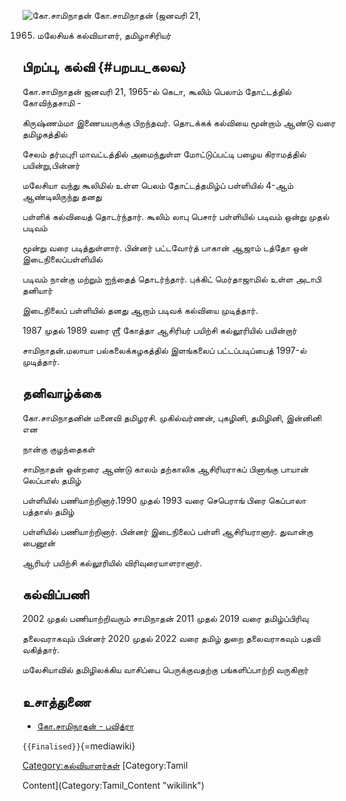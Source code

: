 ![கோ.சாமிநாதன்](கோ.சாமிநாதன்.jpg "கோ.சாமிநாதன்") கோ.சாமிநாதன் (ஜனவரி 21,
1965) மலேசியக் கல்வியாளர், தமிழாசிரியர்

## பிறப்பு, கல்வி {#பறபப_கலவ}

கோ.சாமிநாதன் ஜனவரி 21, 1965-ல் கெடா, கூலிம் பெலாம் தோட்டத்தில் கோவிந்தசாமி -
கிருஷ்ணம்மா இணையயருக்கு பிறந்தவர். தொடக்கக் கல்வியை மூன்றாம் ஆண்டு வரை தமிழகத்தில்
சேலம் தர்மபுரி மாவட்டத்தில் அமைந்துள்ள மோட்டுப்பட்டி பழைய கிராமத்தில் பயின்று,பின்னர்
மலேசியா வந்து கூலிமில் உள்ள பெலம் தோட்டத்தமிழ்ப் பள்ளியில் 4-ஆம் ஆண்டிலிருந்து தனது
பள்ளிக் கல்வியைத் தொடர்ந்தார். கூலிம் லாபு பெசார் பள்ளியில் படிவம் ஒன்று முதல் படிவம்
மூன்று வரை படித்துள்ளார். பின்னர் பட்டவோர்த் பாகான் ஆஜாம் டத்தோ ஒன் இடைநிலைப்பள்ளியில்
படிவம் நான்கு மற்றும் ஐந்தைத் தொடர்ந்தார். புக்கிட் மெர்தாஜாமில் உள்ள அடாபி தனியார்
இடைநிலைப் பள்ளியில் தனது ஆறாம் படிவக் கல்வியை முடித்தார்.

1987 முதல் 1989 வரை ஶ்ரீ கோத்தா ஆசிரியர் பயிற்சி கல்லூரியில் பயின்றார்
சாமிநாதன்.மலாயா பல்கலைக்கழகத்தில் இளங்கலைப் பட்டப்படிப்பைத் 1997-ல் முடித்தார்.

## தனிவாழ்க்கை

கோ.சாமிநாதனின் மனைவி தமிழரசி. முகில்வர்ணன், புகழினி, தமிழினி, இன்னினி என
நான்கு குழந்தைகள்

சாமிநாதன் ஒன்றரை ஆண்டு காலம் தற்காலிக ஆசிரியராகப் பினாங்கு பாயான் லெப்பாஸ் தமிழ்
பள்ளியில் பணியாற்றினார்.1990 முதல் 1993 வரை செபெராங் பிரை கெப்பாலா பத்தாஸ் தமிழ்
பள்ளியில் பணியாற்றினார். பின்னர் இடைநிலைப் பள்ளி ஆசிரியரானார். துவான்கு பைனூன்
ஆரியர் பயிற்சி கல்லூரியில் விரிவுரையாளரானார்.

## கல்விப்பணி

2002 முதல் பணியாற்றிவரும் சாமிநாதன் 2011 முதல் 2019 வரை தமிழ்ப்பிரிவு
தலைவராகவும் பின்னர் 2020 முதல் 2022 வரை தமிழ் துறை தலைவராகவும் பதவி வகித்தார்.
மலேசியாவில் தமிழிலக்கிய வாசிப்பை பெருக்குவதற்கு பங்களிப்பாற்றி வருகிறார்

## உசாத்துணை

-   [கோ.சாமிநாதன் - பவித்ரா](https://vallinam.com.my/version2/?p=8732)

[]( "wikilink") `{{Finalised}}`{=mediawiki}

[Category:கல்வியாளர்கள்](Category:கல்வியாளர்கள் "wikilink") [Category:Tamil
Content](Category:Tamil_Content "wikilink")
